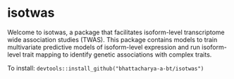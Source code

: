 # isotwas

Welcome to isotwas, a package that facilitates isoform-level transcriptome 
wide association studies (TWAS). 
This package contains models to train multivariate predictive models of isoform-level expression and run isoform-level trait mapping to identify genetic associations with complex traits.

To install: `devtools::install_github("bhattacharya-a-bt/isotwas")`
